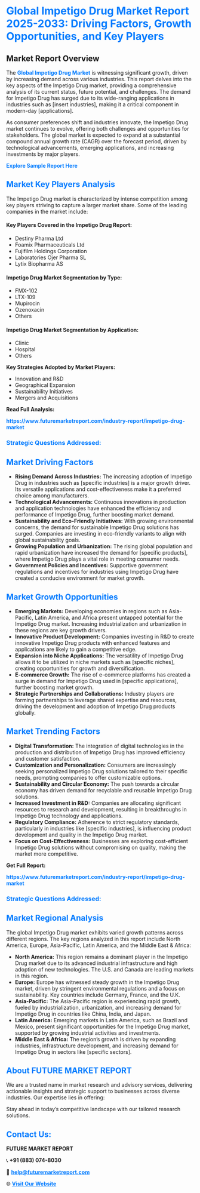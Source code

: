 <h1 style="color: #007BFF;">Global Impetigo Drug Market Report 2025-2033: Driving Factors, Growth Opportunities, and Key Players</h1>

<section id="overview">
<h2>Market Report Overview</h2>
<p>The <a href="https://www.futuremarketreport.com/industry-report/impetigo-drug-market" style="color: #007BFF; text-decoration: none;"><strong>Global Impetigo Drug Market</strong></a> is witnessing significant growth, driven by increasing demand across various industries. This report delves into the key aspects of the Impetigo Drug market, providing a comprehensive analysis of its current status, future potential, and challenges. The demand for Impetigo Drug has surged due to its wide-ranging applications in industries such as [insert industries], making it a critical component in modern-day [applications].</p>
<p>As consumer preferences shift and industries innovate, the Impetigo Drug market continues to evolve, offering both challenges and opportunities for stakeholders. The global market is expected to expand at a substantial compound annual growth rate (CAGR) over the forecast period, driven by technological advancements, emerging applications, and increasing investments by major players.</p>
</section>

<section id="overview">
<p><a href="https://www.futuremarketreport.com/request-sample/reportId=53570" style="color: #007BFF; text-decoration: none;"><strong>Explore Sample Report Here</strong></a></p>
</section>

<section id="key-players">
<h2 style="color: #007BFF;">Market Key Players Analysis</h2>
<p>The Impetigo Drug market is characterized by intense competition among key players striving to capture a larger market share. Some of the leading companies in the market include:</p>
<h4>Key Players Covered in the Impetigo Drug Report:</h4>
<ul><li>Destiny Pharma Ltd</li><li>Foamix Pharmaceuticals Ltd</li><li>Fujifilm Holdings Corporation</li><li>Laboratories Ojer Pharma SL</li><li>Lytix Biopharma AS</li></ul>
<h4>Impetigo Drug Market Segmentation by Type:</h4>
<ul><li>FMX-102</li><li>LTX-109</li><li>Mupirocin</li><li>Ozenoxacin</li><li>Others</li></ul>

<h4>Impetigo Drug Market Segmentation by Application:</h4>
<ul><li>Clinic</li><li>Hospital</li><li>Others</li></ul>
<p><strong>Key Strategies Adopted by Market Players:</strong></p>
<ul>
<li>Innovation and R&D</li>
<li>Geographical Expansion</li>
<li>Sustainability Initiatives</li>
<li>Mergers and Acquisitions</li>
</ul>
</section>

<section>
<p><strong>Read Full Analysis: </strong></p><a href="https://www.futuremarketreport.com/industry-report/impetigo-drug-market" style="color: #007BFF; text-decoration: none;"><strong>https://www.futuremarketreport.com/industry-report/impetigo-drug-market</strong></a>
<h3 style="color: #007BFF;">Strategic Questions Addressed:</h3>
</section>

<section id="driving-factors">
<h2 style="color: #007BFF;">Market Driving Factors</h2>
<ul>
<li><strong>Rising Demand Across Industries:</strong> The increasing adoption of Impetigo Drug in industries such as [specific industries] is a major growth driver. Its versatile applications and cost-effectiveness make it a preferred choice among manufacturers.</li>
<li><strong>Technological Advancements:</strong> Continuous innovations in production and application technologies have enhanced the efficiency and performance of Impetigo Drug, further boosting market demand.</li>
<li><strong>Sustainability and Eco-Friendly Initiatives:</strong> With growing environmental concerns, the demand for sustainable Impetigo Drug solutions has surged. Companies are investing in eco-friendly variants to align with global sustainability goals.</li>
<li><strong>Growing Population and Urbanization:</strong> The rising global population and rapid urbanization have increased the demand for [specific products], where Impetigo Drug plays a vital role in meeting consumer needs.</li>
<li><strong>Government Policies and Incentives:</strong> Supportive government regulations and incentives for industries using Impetigo Drug have created a conducive environment for market growth.</li>
</ul>
</section>

<section id="growth-opportunities">
<h2 style="color: #007BFF;">Market Growth Opportunities</h2>
<ul>
<li><strong>Emerging Markets:</strong> Developing economies in regions such as Asia-Pacific, Latin America, and Africa present untapped potential for the Impetigo Drug market. Increasing industrialization and urbanization in these regions are key growth drivers.</li>
<li><strong>Innovative Product Development:</strong> Companies investing in R&D to create innovative Impetigo Drug products with enhanced features and applications are likely to gain a competitive edge.</li>
<li><strong>Expansion into Niche Applications:</strong> The versatility of Impetigo Drug allows it to be utilized in niche markets such as [specific niches], creating opportunities for growth and diversification.</li>
<li><strong>E-commerce Growth:</strong> The rise of e-commerce platforms has created a surge in demand for Impetigo Drug used in [specific applications], further boosting market growth.</li>
<li><strong>Strategic Partnerships and Collaborations:</strong> Industry players are forming partnerships to leverage shared expertise and resources, driving the development and adoption of Impetigo Drug products globally.</li>
</ul>
</section>

<section id="trending-factors">
<h2 style="color: #007BFF;">Market Trending Factors</h2>
<ul>
<li><strong>Digital Transformation:</strong> The integration of digital technologies in the production and distribution of Impetigo Drug has improved efficiency and customer satisfaction.</li>
<li><strong>Customization and Personalization:</strong> Consumers are increasingly seeking personalized Impetigo Drug solutions tailored to their specific needs, prompting companies to offer customizable options.</li>
<li><strong>Sustainability and Circular Economy:</strong> The push towards a circular economy has driven demand for recyclable and reusable Impetigo Drug solutions.</li>
<li><strong>Increased Investment in R&D:</strong> Companies are allocating significant resources to research and development, resulting in breakthroughs in Impetigo Drug technology and applications.</li>
<li><strong>Regulatory Compliance:</strong> Adherence to strict regulatory standards, particularly in industries like [specific industries], is influencing product development and quality in the Impetigo Drug market.</li>
<li><strong>Focus on Cost-Effectiveness:</strong> Businesses are exploring cost-efficient Impetigo Drug solutions without compromising on quality, making the market more competitive.</li>
</ul>
</section>

<section>
<p><strong>Get Full Report: </strong></p><a href="https://www.futuremarketreport.com/industry-report/impetigo-drug-market" style="color: #007BFF; text-decoration: none;"><strong>https://www.futuremarketreport.com/industry-report/impetigo-drug-market</strong></a>
<h3 style="color: #007BFF;">Strategic Questions Addressed:</h3>
</section>


<section id="regional-analysis">
<h2 style="color: #007BFF;">Market Regional Analysis</h2>
<p>The global Impetigo Drug market exhibits varied growth patterns across different regions. The key regions analyzed in this report include North America, Europe, Asia-Pacific, Latin America, and the Middle East & Africa:</p>
<ul>
<li><strong>North America:</strong> This region remains a dominant player in the Impetigo Drug market due to its advanced industrial infrastructure and high adoption of new technologies. The U.S. and Canada are leading markets in this region.</li>
<li><strong>Europe:</strong> Europe has witnessed steady growth in the Impetigo Drug market, driven by stringent environmental regulations and a focus on sustainability. Key countries include Germany, France, and the U.K.</li>
<li><strong>Asia-Pacific:</strong> The Asia-Pacific region is experiencing rapid growth, fueled by industrialization, urbanization, and increasing demand for Impetigo Drug in countries like China, India, and Japan.</li>
<li><strong>Latin America:</strong> Emerging markets in Latin America, such as Brazil and Mexico, present significant opportunities for the Impetigo Drug market, supported by growing industrial activities and investments.</li>
<li><strong>Middle East & Africa:</strong> The region’s growth is driven by expanding industries, infrastructure development, and increasing demand for Impetigo Drug in sectors like [specific sectors].</li>
</ul>
</section>

<footer>
<h2 style="color: #007BFF;">About FUTURE MARKET REPORT</h2>
<p>We are a trusted name in market research and advisory services, delivering actionable insights and strategic support to businesses across diverse industries. Our expertise lies in offering:</p>

<p>Stay ahead in today’s competitive landscape with our tailored research solutions.</p>

<h2 style="color: #007BFF;">Contact Us:</h2>
<p><strong>FUTURE MARKET REPORT</strong></p>
<p>📞 <strong>+91 (883) 074-8030</strong></p>
<p>📧 <strong><a href="mailto:help@futuremarketreport.com" style="color: #007BFF;">help@futuremarketreport.com</a></strong></p>
<p>🌐 <strong><a href="https://www.futuremarketreport.com/" style="color: #007BFF;">Visit Our Website</a></strong></p>
</footer>